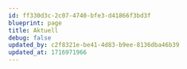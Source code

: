 ```yaml
---
id: ff330d3c-2c07-4740-bfe3-d41866f3bd3f
blueprint: page
title: Aktuell
debug: false
updated_by: c2f8321e-be41-4d83-b9ee-8136dba46b39
updated_at: 1716971966
---
```

